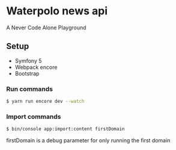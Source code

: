 # Waterpolo news api

A Never Code Alone Playground

## Setup
- Symfony 5
- Webpack encore
- Bootstrap

### Run commands
```bash
$ yarn run encore dev --watch
```

### Import commands
```bash
$ bin/console app:import:content firstDomain
```

firstDomain is a debug parameter for only running the first domain
